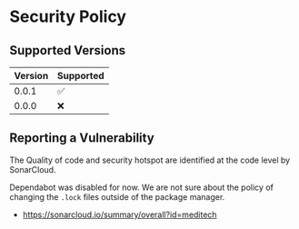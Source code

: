 # Security Policy

## Supported Versions

| Version | Supported          |
| ------- | ------------------ |
| 0.0.1   | :white_check_mark: |
| 0.0.0   | :x:                |

## Reporting a Vulnerability

The Quality of code and security hotspot are identified at the code level by SonarCloud.

Dependabot was disabled for now. We are not sure about the policy of changing the `.lock` files outside of the package manager.

- https://sonarcloud.io/summary/overall?id=meditech
